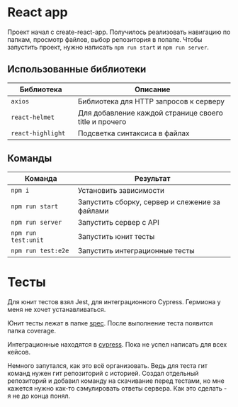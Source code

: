 # React app

Проект начал с create-react-app. Получилось реализовать навигацию по папкам, просмотр файлов, выбор репозитория в попапе. Чтобы запустить проект, нужно написать `npm run start` и `npm run server`.

## Использованные библиотеки

<table>
  <thead>
    <tr>
      <th>Библиотека</th>
      <th>Описание</th>
    </tr>
  </thead>
  <tbody>
    <tr>
      <td width="30%"><code>axios</code></td>
      <td>Библиотека для HTTP запросов к серверу</td>
    </tr>
    <tr>
      <td><code>react-helmet</code></td>
      <td>Для добавление каждой странице своего title и прочего</td>
    </tr>
    <tr>
      <td><code>react-highlight</code></td>
      <td>Подсветка синтаксиса в файлах</td>
    </tr>
  </tbody>
</table>

## Команды

<table>
  <thead>
    <tr>
      <th>Команда</th>
      <th>Результат</th>
    </tr>
  </thead>
  <tbody>
    <tr>
      <td width="30%"><code>npm i</code></td>
      <td>Установить зависимости</td>
    </tr>
    <tr>
      <td><code>npm run start</code></td>
      <td>Запустить сборку, сервер и слежение за файлами</td>
    </tr>
    <tr>
      <td><code>npm run server</code></td>
      <td>Запустить сервер с API</td>
    </tr>
     <tr>
      <td><code>npm run test:unit</code></td>
      <td>Запустить юнит тесты</td>
    </tr>
    <tr>
      <td><code>npm run test:e2e</code></td>
      <td>Запустить интеграционные тесты</td>
    </tr>
  </tbody>
</table>

# Тесты

Для юнит тестов взял Jest, для интеграционного Cypress. Гермиона у меня не хочет устанавливаться.

Юнит тесты лежат в папке [spec](https://github.com/webistomin/shri-homeworks/tree/master/07-React/git-app/src/server/src/tests/specs). После выполнение теста появится папка coverage.

Интеграционные находятся в [cypress](https://github.com/webistomin/shri-homeworks/tree/master/07-React/git-app/cypress/integration/git-api). Пока не успел написать для всех кейсов.

Немного запутался, как это всё организовать. Ведь для теста гит команд нужен гит репозиторий с историей. Создал отдельный репозиторий и добавил команду на скачивание перед тестами, но мне кажется нужно как-то сэмулировать ответы сервера. Как это сделать - я не до конца понял.


